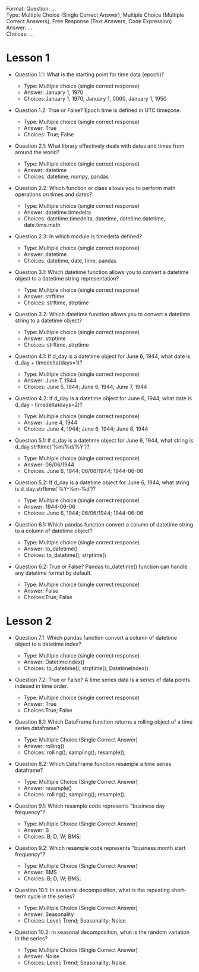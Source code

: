 Format:
Question: ...  
Type: Multiple Choice (Single Correct Answer),  Multiple Choice (Multiple Correct Answers), Free Response (Text Answers, Code Expression)
Answer: ...  
Choices: ...  

# Lesson 1
- Question 1.1: What is the starting point for time data (epoch)?
  - Type: Multiple choice (single correct response)
  - Answer: January 1, 1970
  - Choices:January 1, 1970, January 1, 0000, January 1, 1950
- Question 1.2: True or False? Epoch time is defined in UTC timezone.
  - Type: Multiple choice (single correct response)
  - Answer: True
  - Choices: True; False

- Question 2.1: What library effectively deals with dates and times from around the world?
  - Type: Multiple choice (single correct response)
  - Answer: datetime
  - Choices: datetime, numpy, pandas
- Question 2.2: Which function or class allows you to perform math operations on times and dates?
  - Type: Multiple choice (single correct response)
  - Answer: datetime.timedelta
  - Choices: datetime.timedelta, datetime, datetime.datetime, date.time.math
- Question 2.3: In which module is timedelta defined?
  - Type: Multiple choice (single correct response)
  - Answer: datetime
  - Choices: datetime, date, time, pandas

- Question 3.1: Which datetime function allows you to convert a datetime object to a datetime string representation?
  - Type: Multiple choice (single correct response)
  - Answer: strftime
  - Choices: strftime, strptime
- Question 3.2: Which datetime function allows you to convert a datetime string to a datetime object?
  - Type: Multiple choice (single correct response)
  - Answer: strptime
  - Choices: strftime, strptime

- Question 4.1: If d_day is a datetime object for June 6, 1944, what date is d_day + timedelta(days=1)?
  - Type: Multiple choice (single correct response)
  - Answer: June 7, 1944
  - Choices: June 5, 1944; June 6, 1944; June 7, 1944
- Question 4.2: If d_day is a datetime object for June 6, 1944, what date is d_day - timedelta(days=2)?
  - Type: Multiple choice (single correct response)
  - Answer: June 4, 1944
  - Choices: June 4, 1944; June 6, 1944; June 8, 1944

- Question 5.1: If d_day is a datetime object for June 6, 1944, what string is d_day.strftime('%m/%d/%Y')?
  - Type: Multiple choice (single correct response)
  - Answer: 06/06/1944
  - Choices: June 6, 1944; 06/06/1944; 1944-06-06
- Question 5.2: If d_day is a datetime object for June 6, 1944, what string is d_day.strftime('%Y-%m-%d')?
  - Type: Multiple choice (single correct response)
  - Answer: 1944-06-06
  - Choices: June 6, 1944; 06/06/1944; 1944-06-06

- Question 6.1: Which pandas function convert a column of datetime string to a column of datetime object?
  - Type: Multiple choice (single correct response)
  - Answer: to_datetime()
  - Choices: to_datetime(); strptime()
- Question 6.2: True or False? Pandas to_datetime() function can handle any datetime format by default.
  - Type: Multiple choice (single correct response)
  - Answer: False
  - Choices:True; False

# Lesson 2
- Question 7.1: Which pandas function convert a column of datetime object to a datetime index?
  - Type: Multiple choice (single correct response)
  - Answer: DatetimeIndex()
  - Choices: to_datetime(); strptime(); DatetimeIndex()
- Question 7.2: True or False? A time series data is a series of data points indexed in time order.
  - Type: Multiple choice (single correct response)
  - Answer: True
  - Choices:True; False

- Question 8.1: Which DataFrame function returns a rolling object of a time series dataframe?
  - Type: Multiple Choice (Single Correct Answer)
  - Answer: rolling()
  - Choices: rolling(); sampling(); resample();
- Question 8.2: Which DataFrame function resample a time series dataframe?
  - Type: Multiple Choice (Single Correct Answer)
  - Answer: resample()
  - Choices: rolling(); sampling(); resample();

- Question 9.1: Which resample code represents "business day frequency"?
  - Type: Multiple Choice (Single Correct Answer)
  - Answer: B
  - Choices: B; D; W; BMS;
- Question 9.2: Which resample code represents "business month start frequency"?
  - Type: Multiple Choice (Single Correct Answer)
  - Answer: BMS
  - Choices: B; D; W; BMS;

- Question 10.1: In seasonal decomposition, what is the repeating short-term cycle in the series?
  - Type: Multiple Choice (Single Correct Answer)
  - Answer: Seasonality
  - Choices: Level; Trend; Seasonality; Noise
- Question 10.2: In seasonal decomposition, what is the random variation in the series?
  - Type: Multiple Choice (Single Correct Answer)
  - Answer: Noise
  - Choices: Level; Trend; Seasonality; Noise
